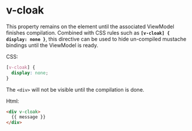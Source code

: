 # v-cloak

This property remains on the element until the associated ViewModel finishes compilation. Combined with CSS rules such as **`[v-cloak] { display: none }`**, this directive can be used to hide un-compiled mustache bindings until the ViewModel is ready.

CSS:

```css
[v-cloak] {
  display: none;
}
```

The `<div>` will not be visible until the compilation is done.

Html:

```html
<div v-cloak>
  {{ message }}
</div>
```
